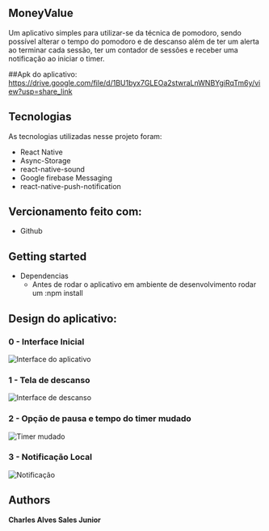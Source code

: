 ## MoneyValue
Um aplicativo simples para utilizar-se da técnica de pomodoro, sendo possível alterar o tempo do pomodoro e de descanso
além de ter um alerta ao terminar cada sessão, ter um contador de sessões e receber uma notificação ao iniciar o timer.

##Apk do aplicativo: https://drive.google.com/file/d/1BU1byx7GLEOa2stwraLnWNBYgiRqTm6y/view?usp=share_link

## Tecnologias 
As tecnologias utilizadas nesse projeto foram:

* React Native
* Async-Storage
* react-native-sound
* Google firebase Messaging
* react-native-push-notification

## Vercionamento feito com:

* Github

## Getting started

* Dependencias
  - Antes de rodar o aplicativo em ambiente de desenvolvimento rodar um :npm install

## Design do aplicativo:

### 0 - Interface Inicial

![Interface do aplicativo](https://github.com/CharlesJKK/SanFocus/blob/main/readme/telaInicial.jpeg)

### 1 - Tela de descanso

![Interface de descanso](https://github.com/CharlesJKK/SanFocus/blob/main/readme/descanso.jpeg)

### 2 - Opção de pausa e tempo do timer mudado

![Timer mudado](https://github.com/CharlesJKK/SanFocus/blob/main/readme/timerDiferente.jpeg)

### 3 - Notificação Local

![Notificação](https://github.com/CharlesJKK/SanFocus/blob/main/readme/localNotification.jpeg)

  ## Authors

  **Charles Alves Sales Junior**
